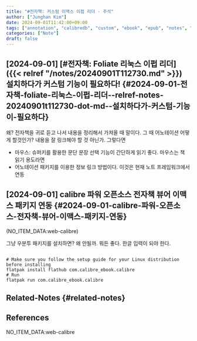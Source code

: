 ```yaml
---
title: "#전자책: 커스텀 이맥스 이펍 리더 - 주석"
author: ["Junghan Kim"]
date: 2024-09-01T11:42:00+09:00
tags: ["annotation", "calibredb", "custom", "ebook", "epub", "notes", "nov", "reader"]
categories: ["Note"]
draft: false
---
```


## [2024-09-01] [#전자책: Foliate 리눅스 이펍 리더]({{< relref "/notes/20240901T112730.md" >}}) 설치하다가 커스텀 기능이 필요하다! {#2024-09-01-전자책-foliate-리눅스-이펍-리더--relref-notes-20240901t112730-dot-md--설치하다가-커스텀-기능이-필요하다}

왜? 전자책을 귀로 듣고 나서 내용을 정리해서 가져올 때 말이다. 그 때 어노테이션 어떻게 할것인가? 내용을 잘 링크해야 할 것 아닌가. 그렇다면

-   마우스: 슈퍼키를 활용한 문단 문장 선택 기능이 간단하게 읽기 좋다. 마우스는 책 읽기 용도라면
-   어노테이션 패키지를 이용한 정보 링크 방법이다. 이것은 현재 노트 프레임워크에서 연동


## [2024-09-01] calibre 파워 오픈소스 전자책 뷰어 이맥스 패키지 연동 {#2024-09-01-calibre-파워-오픈소스-전자책-뷰어-이맥스-패키지-연동}

(NO_ITEM_DATA:web-calibre)

그냥 우분투 패키지를 설치하면? 왜 안될까. 뭐든 좋다. 한글 입력이 되야 한다.

```shell

# Make sure you follow the setup guide for your Linux distribution before installing
flatpak install flathub com.calibre_ebook.calibre
# Run
flatpak run com.calibre_ebook.calibre
```


## Related-Notes {#related-notes}

## References

<style>.csl-entry{text-indent: -1.5em; margin-left: 1.5em;}</style><div class="csl-bib-body">
  <div class="csl-entry">NO_ITEM_DATA:web-calibre</div>
</div>
